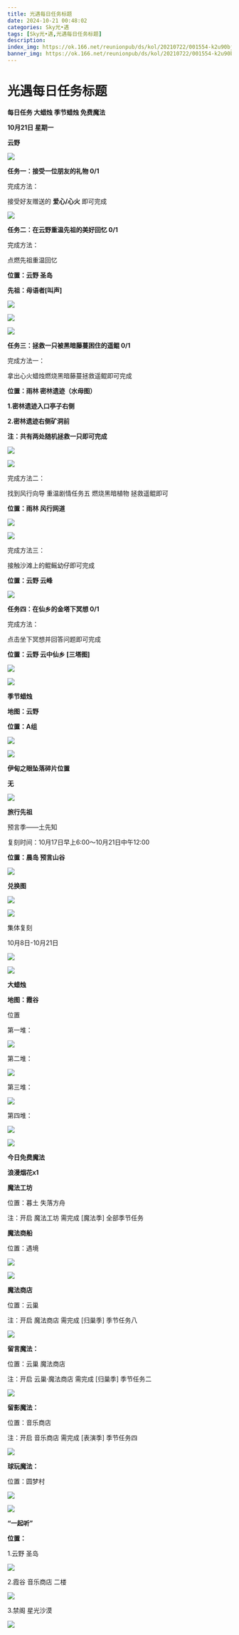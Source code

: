 ```yaml
---
title: 光遇每日任务标题
date: 2024-10-21 00:48:02
categories: Sky光•遇
tags: [Sky光•遇,光遇每日任务标题]
description: 
index_img: https://ok.166.net/reunionpub/ds/kol/20210722/001554-k2u90bj7ay.png?imageView&thumbnail=600x0&type=jpg
banner_img: https://ok.166.net/reunionpub/ds/kol/20210722/001554-k2u90bj7ay.png?imageView&thumbnail=600x0&type=jpg
---
```

# 光遇每日任务标题
**每日任务 大蜡烛 季节蜡烛 免费魔法**

 **10月21日 星期一**

 **云野**

![](https://img.166.net/reunionpub/1_kol_20241021_0a3b34e237a912c8d8304ff6068b6dd0.jpeg)

 **任务一：接受一位朋友的礼物 0/1**

完成方法：

接受好友赠送的 **爱心/心火** 即可完成

![](https://img.166.net/reunionpub/ds/kol_server/20241021/000405-db6yf9k2un.jpeg)

 **任务二：在云野重温先祖的美好回忆 0/1**

完成方法：

点燃先祖重温回忆

 **位置：云野 圣岛**

 **先祖：母语者[叫声]**

![](https://img.166.net/reunionpub/1_kol_20241021_4b825c78fab04d0762d03aeed2eb79b9.jpeg)

![](https://img.166.net/reunionpub/1_kol_20241021_7a91e205b799307287e483b94fbee55a.jpeg)

![](https://img.166.net/reunionpub/ds/kol_server/20241021/000451-fd7tl0vrji.jpeg)

 **任务三：拯救一只被黑暗藤蔓困住的遥鲲 0/1**

完成方法一：

拿出心火蜡烛燃烧黑暗藤蔓拯救遥鲲即可完成

 **位置：雨林 密林遗迹（水母图）**

 **1.密林遗迹入口亭子右侧**

 **2.密林遗迹右侧矿洞前**

 **注：共有两处随机拯救一只即可完成**

![](https://img.166.net/reunionpub/ds/kol_server/20241021/000544-urylmdqc79.jpeg)

![](https://img.166.net/reunionpub/ds/kol_server/20241021/000552-ft4ywm60ng.jpeg)

完成方法二：

找到风行向导 重温剧情任务五 燃烧黑暗植物 拯救遥鲲即可

 **位置：雨林 风行网道**

![](https://img.166.net/reunionpub/1_kol_20241021_baa23f4fe85eff32a5d2cae12effb46e.jpeg)

![](https://img.166.net/reunionpub/ds/kol_server/20241021/000607-2qf1tzjd46.jpeg)

完成方法三：

接触沙滩上的鲲鳐幼仔即可完成

 **位置：云野 云峰**

![](https://img.166.net/reunionpub/ds/kol_server/20241021/000627-ykmzqlhtgn.jpg)

 **任务四：在仙乡的金塔下冥想 0/1**

完成方法：

点击坐下冥想并回答问题即可完成

 **位置：云野 云中仙乡   [三塔图]**

![](https://img.166.net/reunionpub/ds/kol_server/20241021/000705-0yvedn913z.jpeg)

![](https://img.166.net/reunionpub/ds/kol/20240127/072300-y4gsrkwvcm.png)

 **季节蜡烛**

 **地图：云野**

 **位置：A组**

![](https://img.166.net/reunionpub/ds/kol_server/20241020/235503-j6850nuvgo.jpg)

![](https://img.166.net/reunionpub/ds/kol/20240127/072300-y4gsrkwvcm.png)

 **伊甸之眼坠落碎片位置**

 **无**

![](https://img.166.net/reunionpub/ds/kol_server/20240717/003917-8p704dsqv9.png)

 **旅行先祖**

预言季——土先知

复刻时间：10月17日早上6:00～10月21日中午12:00

 **位置：晨岛 预言山谷**

![](https://img.166.net/reunionpub/ds/kol_server/20241017/225512-hp9sonuw0b.jpg)

 **兑换图**

![](https://img.166.net/reunionpub/ds/kol_server/20241017/230307-r560iavlq4.jpg)

![](https://img.166.net/reunionpub/ds/kol_server/20241017/224955-rb163mncvt.png)

集体复刻

10月8日-10月21日

![](https://img.166.net/reunionpub/ds/kol_server/20241009/011503-8fadne5lc0.jpg)

![](https://img.166.net/reunionpub/ds/kol_server/20240717/003917-8p704dsqv9.png)

 **大蜡烛**

 **地图：霞谷**

位置

第一堆：

![](https://img.166.net/reunionpub/ds/kol_server/20241020/235625-cbi8q20ut1.jpg)

第二堆：

![](https://img.166.net/reunionpub/1_kol_20241020_669f1d63e514b5a0f29fd89468fd6447.jpeg)

第三堆：

![](https://img.166.net/reunionpub/ds/kol_server/20241020/235647-t4uom6d7a9.jpg)

第四堆：

![](https://img.166.net/reunionpub/ds/kol_server/20241020/235655-49srq08n6l.jpg)

 **![](https://img.166.net/reunionpub/ds/kol/20231014/004048-gyt2imp830.png)**

 **今日免费魔法**

 **浪漫烟花x1**

 **魔法工坊**

位置：暮土 失落方舟

注：开启 魔法工坊 需完成 [魔法季] 全部季节任务

 **魔法商船**

位置：遇境

 **![](https://img.166.net/reunionpub/ds/kol/20231014/004605-qmuiowanf4.png)**

![](https://img.166.net/reunionpub/ds/kol_server/20241020/235806-uw1bsqeimr.jpg)

 **魔法商店**

位置：云巢

注：开启 魔法商店 需完成 [归巢季] 季节任务八

![](https://img.166.net/reunionpub/ds/kol_server/20241020/235754-gq7lanky6r.jpg)

 **留言魔法：**

位置：云巢 魔法商店

注：开启 云巢·魔法商店 需完成 [归巢季] 季节任务二

![](https://img.166.net/reunionpub/ds/kol/20240104/233540-rs5n8klws2.jpg)

 **留影魔法：**

位置：音乐商店

注：开启 音乐商店 需完成 [表演季] 季节任务四

![](https://img.166.net/reunionpub/ds/kol/20240428/232643-hrkcnvb1jq.jpeg)

 **球玩魔法：**

位置：圆梦村

 **![](https://img.166.net/reunionpub/ds/kol/20231014/005022-4hnlvzm7iu.png)**

 **![](https://img.166.net/reunionpub/ds/kol/20231220/070757-w9oeg612sl.png)**

 **“一起听”**

 **位置：**

1.云野 圣岛

**![](https://img.166.net/reunionpub/ds/kol/20231220/071109-so6aef3jyr.jpeg)**

2.霞谷 音乐商店 二楼

**![](https://img.166.net/reunionpub/ds/kol/20231220/071120-naym3f5u4g.jpeg)**

3.禁阁 星光沙漠

 **![](https://img.166.net/reunionpub/ds/kol/20231220/071136-p6b05krfu4.png)**

